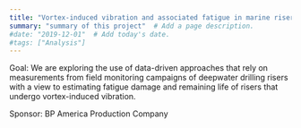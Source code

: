 ```yaml
---
title: "Vortex-induced vibration and associated fatigue in marine risers"  # Add a page title.
summary: "summary of this project"  # Add a page description.
#date: "2019-12-01"  # Add today's date.
#tags: ["Analysis"]
---
```

Goal: We are exploring the use of data-driven approaches that rely on measurements from field monitoring campaigns of deepwater drilling risers with a view to estimating fatigue damage and remaining life of risers that undergo vortex-induced vibration.



Sponsor: BP America Production Company
